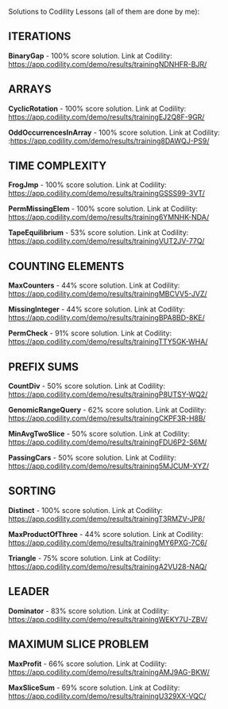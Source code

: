 Solutions to Codility Lessons (all of them are done by me):

## ITERATIONS

**BinaryGap** - 100% score solution. Link at Codility: https://app.codility.com/demo/results/trainingNDNHFR-BJR/
## ARRAYS

**CyclicRotation** - 100% score solution. Link at Codility: https://app.codility.com/demo/results/trainingEJ2Q8F-9GR/

**OddOccurrencesInArray** - 100% score solution. Link at Codility: :https://app.codility.com/demo/results/training8DAWQJ-PS9/
## TIME COMPLEXITY

**FrogJmp** - 100% score solution. Link at Codility: https://app.codility.com/demo/results/trainingGSSS99-3VT/

**PermMissingElem** - 100% score solution. Link at Codility: https://app.codility.com/demo/results/training6YMNHK-NDA/

**TapeEquilibrium** - 53% score solution. Link at Codility: https://app.codility.com/demo/results/trainingVUT2JV-77Q/
## COUNTING ELEMENTS

**MaxCounters** - 44% score solution. Link at Codility: https://app.codility.com/demo/results/trainingMBCVV5-JVZ/

**MissingInteger** - 44% score solution. Link at Codility: https://app.codility.com/demo/results/trainingBPA8BD-8KE/

**PermCheck** - 91% score solution. Link at Codility: https://app.codility.com/demo/results/trainingTTY5GK-WHA/
## PREFIX SUMS

**CountDiv** - 50% score solution. Link at Codility: https://app.codility.com/demo/results/trainingP8UTSY-WQ2/

**GenomicRangeQuery** - 62% score solution. Link at Codility: https://app.codility.com/demo/results/trainingCKPF3R-H8B/

**MinAvgTwoSlice** - 50% score solution. Link at Codility: https://app.codility.com/demo/results/trainingFDU6P2-S6M/

**PassingCars** - 50% score solution. Link at Codility: https://app.codility.com/demo/results/training5MJCUM-XYZ/
## SORTING

**Distinct** - 100% score solution. Link at Codility: https://app.codility.com/demo/results/trainingT3RMZV-JP8/

**MaxProductOfThree** - 44% score solution. Link at Codility: https://app.codility.com/demo/results/trainingMY6PXG-7C6/

**Triangle** - 75% score solution. Link at Codility: https://app.codility.com/demo/results/trainingA2VU28-NAQ/
## LEADER

**Dominator** - 83% score solution. Link at Codility: https://app.codility.com/demo/results/trainingWEKY7U-ZBV/
## MAXIMUM SLICE PROBLEM

**MaxProfit** - 66% score solution. Link at Codility: https://app.codility.com/demo/results/trainingAMJ9AG-BKW/

**MaxSliceSum** - 69% score solution. Link at Codility: https://app.codility.com/demo/results/trainingU329XX-VQC/

